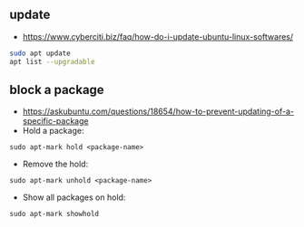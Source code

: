 ## update
- https://www.cyberciti.biz/faq/how-do-i-update-ubuntu-linux-softwares/

```bash
sudo apt update
apt list --upgradable
```

## block a package
- https://askubuntu.com/questions/18654/how-to-prevent-updating-of-a-specific-package
- Hold a package:
```
sudo apt-mark hold <package-name>
```

- Remove the hold:
```
sudo apt-mark unhold <package-name>
```

- Show all packages on hold:
```
sudo apt-mark showhold
```
